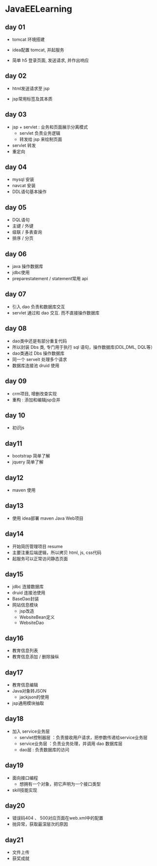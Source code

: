 # JavaEELearning



## day 01

- tomcat 环境搭建

- idea配置 tomcat, 并起服务

- 简单 h5 登录页面, 发送请求, 并作出响应

  


## day 02
- html发送请求至 jsp

- jsp常用标签及其本质

  

## day 03
- jsp + servlet : 业务和页面展示分离模式
  - servlet 负责业务逻辑
  - 转发给 jsp 来绘制页面
- servlet 转发
- 重定向



## day 04

- mysql 安装
- navcat 安装
- DDL语句基本操作



## day 05

- DQL语句
- 主键 / 外键
- 级联 / 多表查询
- 排序 / 分页



## day 06

- java 操作数据库
- jdbc使用
- preparestatement / statement常用 api



## day 07

- 引入 dao 负责和数据库交互
- servlet 通过和 dao 交互. 而不直接操作数据库



## day 08

- dao类中还是有部分重复代码
- 所以封装 Dbs 类, 专门用于执行 sql 语句，操作数据库(DDL,DML, DQL等）
- dao类通过 Dbs 操作数据库
- 同一个 servelt 处理多个请求
- 数据库连接池 druid 使用



## day 09

- crm项目, 增删改查实现
- 重构 : 添加和编辑jsp合并



## day 10

- 初识js



## day11

- bootstrap 简单了解
- jquery 简单了解



## day12

- maven 使用



## day13

- 使用 idea部署 maven Java Web项目





## day14

- 开始简历管理项目 resume
- 主要注重后端逻辑，所以拷贝 html, js, css代码
- 起服务可以正常访问静态页面



## day15

- jdbc 连接数据库
- druid 连接池使用
- BaseDao封装
- 网站信息模块 
  - jsp改造
  - WebsiteBean定义 
  - WebsiteDao



## day16

- 教育信息列表
- 教育信息添加 / 删除操纵



## day17

- 教育信息编辑
- Java对象转JSON
  - jackjson的使用
- jsp通用模块抽取



## day18

- 加入 service业务层
  - servlet控制器层 ：负责接收用户请求，把参数传递给service业务层
  - service业务层 ：负责业务处理，并调用 dao 数据库层
  - dao层 : 负责数据库的访问



## day19

- 面向接口编程
  - 想拥有一个对象，把它声明为一个接口类型
- skill技能实现



## day20

- 错误码404 、 500对应页面在web.xml中的配置
- 抛异常，获取最深层次的原因



## day21

- 文件上传
- 获奖成就


